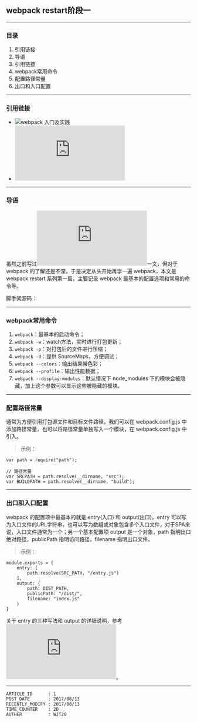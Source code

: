 
## webpack restart阶段一 ##

---

### 目录 ###

1. 引用链接
2. 导语
3. 引用链接
4. webpack常用命令
5. 配置路径常量
6. 出口和入口配置

---

### 引用链接 ###

- ![webpack 入门及实践](https://www.w3ctech.com//topic/1557)
- ![webpack常规配置总结](https://github.com/WeiJietao/WJT-Articles/blob/master/webpack%E5%B8%B8%E8%A7%84%E9%85%8D%E7%BD%AE%E6%80%BB%E7%BB%93.md)

---

### 导语 ###

虽然之前写过![webpack常规配置总结](https://github.com/WeiJietao/LogBase/blob/master/webpack%E5%B8%B8%E8%A7%84%E9%85%8D%E7%BD%AE%E6%80%BB%E7%BB%93.md)一文，但对于 webpack 的了解还是不深，于是决定从头开始再学一遍 webpack，本文是 webpack restart 系列第一篇，主要记录 webpack 最基本的配置选项和常用的命令等。

脚手架源码：

---

### webpack常用命令 ###

1. `webpack`：最基本的启动命令；
2. `webpack -w`：watch方法，实时进行打包更新；
3. `webpack -p`：对打包后的文件进行压缩；
4. `webpack -d`：提供 SourceMaps，方便调试；
5. `webpack --colors`：输出结果带色彩；
6. `webpack --profile`：输出性能数据；
7. `webpack --display-modules`：默认情况下 node_modules 下的模块会被隐藏，加上这个参数可以显示这些被隐藏的模块。

---

### 配置路径常量 ###

通常为方便引用打包源文件和目标文件路径，我们可以在 webpack.config.js 中添加路径常量，也可以将路径常量单独写入一个模块，在 webpack.config.js 中引入。

> 示例：

```
var path = require("path");

// 路径常量
var SRCPATH = path.resolve(__dirname, "src");
var BUILDPATH = path.resolve(__dirname, "build");
```

---

### 出口和入口配置 ###

webpack 的配置项中最基本的就是 entry(入口) 和 output(出口)。entry 可以写为入口文件的URL字符串，也可以写为数组或对象包含多个入口文件，对于SPA来说，入口文件通常为一个；另一个基本配置项 output 是一个对象，path 指明出口绝对路径，publicPath 指明访问路径，filename 指明出口文件。

> 示例：

```
module.exports = {
    entry: [
        path.resolve(SRC_PATH, "/entry.js")
    ],
    output: {
        path: DIST_PATH,
        publicPath: "/dist/",
        filename: "index.js"
    }
}
```

关于 entry 的三种写法和 output 的详细说明，参考![webpack常规配置总结](https://github.com/WeiJietao/LogBase/blob/master/webpack%E5%B8%B8%E8%A7%84%E9%85%8D%E7%BD%AE%E6%80%BB%E7%BB%93.md)。

---

```
ARTICLE_ID      : 1 
POST_DATE       : 2017/08/13
RECENTLY_MODIFY : 2017/08/13
TIME_COUNTER    : 2D
AUTHER          : WJT20
```
